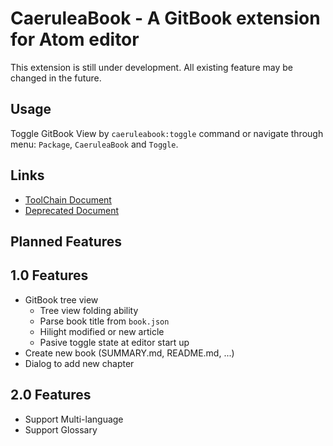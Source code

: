 # CaeruleaBook - A GitBook extension for Atom editor

This extension is still under development. All existing feature may be
changed in the future.

## Usage

Toggle GitBook View by `caeruleabook:toggle` command or navigate through menu:
`Package`, `CaeruleaBook` and `Toggle`.

## Links

- [ToolChain Document](https://toolchain.gitbook.com/)
- [Deprecated Document](https://gitbookio.gitbooks.io/documentation/index.html)

## Planned Features

## 1.0 Features

- GitBook tree view
  - Tree view folding ability
  - Parse book title from `book.json`
  - Hilight modified or new article
  - Pasive toggle state at editor start up
- Create new book (SUMMARY.md, README.md, ...)
- Dialog to add new chapter

## 2.0 Features

- Support Multi-language
- Support Glossary
